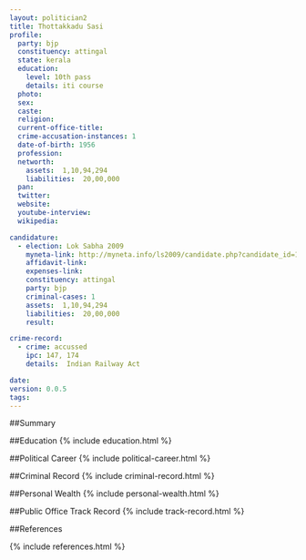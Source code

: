 ```yaml
---
layout: politician2
title: Thottakkadu Sasi
profile: 
  party: bjp
  constituency: attingal
  state: kerala
  education: 
    level: 10th pass
    details: iti course
  photo: 
  sex: 
  caste: 
  religion: 
  current-office-title: 
  crime-accusation-instances: 1
  date-of-birth: 1956
  profession: 
  networth: 
    assets:  1,10,94,294
    liabilities:  20,00,000
  pan: 
  twitter: 
  website: 
  youtube-interview: 
  wikipedia: 

candidature: 
  - election: Lok Sabha 2009
    myneta-link: http://myneta.info/ls2009/candidate.php?candidate_id=1651
    affidavit-link: 
    expenses-link: 
    constituency: attingal 
    party: bjp
    criminal-cases: 1
    assets:  1,10,94,294
    liabilities:  20,00,000
    result:  

crime-record: 
  - crime: accussed
    ipc: 147, 174
    details:  Indian Railway Act  

date: 
version: 0.0.5
tags: 
---
```

##Summary


##Education
{% include education.html %}


##Political Career
{% include political-career.html %}


##Criminal Record
{% include criminal-record.html %}


##Personal Wealth
{% include personal-wealth.html %}


##Public Office Track Record
{% include track-record.html %}


##References


{% include references.html %}